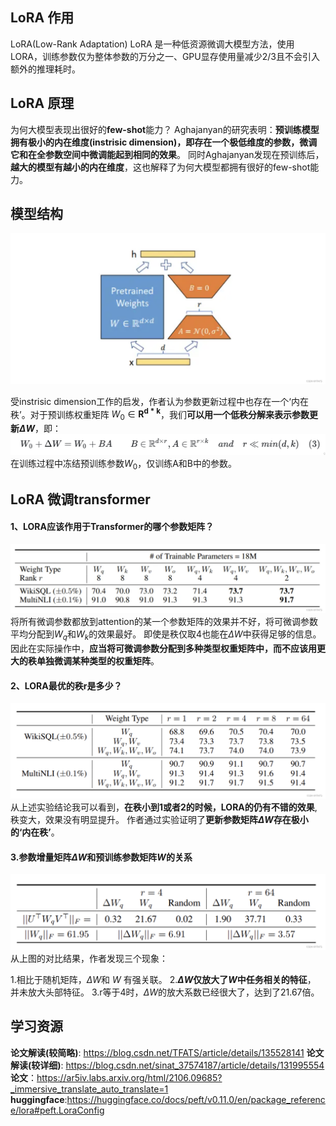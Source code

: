 ## LoRA 作用
LoRA(Low-Rank Adaptation)
LoRA 是一种低资源微调大模型方法，使用LORA，训练参数仅为整体参数的万分之一、GPU显存使用量减少2/3且不会引入额外的推理耗时。

## LoRA 原理

为何大模型表现出很好的**few-shot**能力？
Aghajanyan的研究表明：**预训练模型拥有极小的内在维度(instrisic dimension)，即存在一个极低维度的参数，微调它和在全参数空间中微调能起到相同的效果**。
同时Aghajanyan发现在预训练后，**越大的模型有越小的内在维度**，这也解释了为何大模型都拥有很好的few-shot能力。


## 模型结构
![alt text](045488d387c747569883694b3451c30b.png)

受instrisic dimension工作的启发，作者认为参数更新过程中也存在一个‘内在秩’。对于预训练权重矩阵 $W_0∈ \mathbf{R^{d*k}}$，我们**可以用一个低秩分解来表示参数更新$\Delta W$**，即：
![alt text](image.png)
在训练过程中冻结预训练参数$W_0$，仅训练A和B中的参数。


## LoRA 微调transformer
#### 1、LORA应该作用于Transformer的哪个参数矩阵？
![alt text](abd3d0ef982c44769cdb1b1b2b9df446.png)
将所有微调参数都放到attention的某一个参数矩阵的效果并不好，将可微调参数平均分配到$W_q$和$W_k$的效果最好。
即使是秩仅取4也能在$\Delta W$中获得足够的信息。
因此在实际操作中，**应当将可微调参数分配到多种类型权重矩阵中，而不应该用更大的秩单独微调某种类型的权重矩阵**。

#### 2、LORA最优的秩r是多少？
![alt text](d0c3b83933ac40f190bbf7b4ae2d3620.png)
从上述实验结论我可以看到，**在秩小到1或者2的时候，LORA的仍有不错的效果**,秩变大，效果没有明显提升。
作者通过实验证明了**更新参数矩阵$\Delta W$存在极小的‘内在秩’**。

#### 3.参数增量矩阵$ΔW$和预训练参数矩阵$W$的关系
![alt text](459dc9cf330948549e809f0fa572394b.png)
从上图的对比结果，作者发现三个现象：

1.相比于随机矩阵，$Δ W$和 $W$ 有强关联。 
2.**$Δ W$仅放大了$W$中任务相关的特征**， 并未放大头部特征。
3.r等于4时，$Δ W$的放大系数已经很大了，达到了21.67倍。






## 学习资源
**论文解读(较简略)**: https://blog.csdn.net/TFATS/article/details/135528141
**论文解读(较详细)**: https://blog.csdn.net/sinat_37574187/article/details/131995554
**论文**：https://ar5iv.labs.arxiv.org/html/2106.09685?_immersive_translate_auto_translate=1
**huggingface**:https://huggingface.co/docs/peft/v0.11.0/en/package_reference/lora#peft.LoraConfig